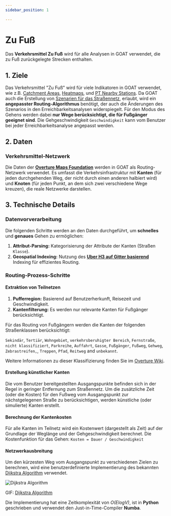 ```yaml
---
sidebar_position: 1
 
---
```

 
# Zu Fuß
 
Das **Verkehrsmittel Zu Fuß**  wird für alle Analysen in GOAT verwendet, die zu Fuß zurückgelegte Strecken enthalten. 
 
## 1. Ziele

Das Verkehrsmittel "Zu Fuß" wird für viele Indikatoren in GOAT verwendet, wie z.B. [Catchment Areas](../toolbox/accessibility_indicators/catchments "Visit Docs on Catchment Areas"), [Heatmaps](../toolbox/accessibility_indicators/connectivity "Visit Docs on Heatmaps"), und [PT Nearby Stations](../toolbox/accessibility_indicators/nearby_stations "Visit Docs on PT Nearby Stations"). Da GOAT auch die Erstellung von [Szenarien für das Straßennetz](../Scenarios#4-straßennetz---kanten), erlaubt, wird ein **angepasster Routing-Algorithmus** benötigt, der auch die Änderungen des Szenarios in den Erreichbarkeitsanalysen widerspiegelt. Für den Modus des Gehens werden dabei **nur Wege berücksichtigt, die für Fußgänger geeignet sind**. Die Gehgeschwindigkeit `Geschwindigkeit` kann vom Benutzer bei jeder Erreichbarkeitsanalyse angepasst werden. 

## 2. Daten

### Verkehrsmittel-Netzwerk

Die Daten der **[Overture Maps Foundation](https://overturemaps.org/)** werden in GOAT als Routing-Netzwerk verwendet. Es umfasst die Verkehrsinfrastruktur mit **Kanten** (für jeden durchgehenden Weg, der nicht durch einen anderen halbiert wird) und **Knoten** (für jeden Punkt, an dem sich zwei verschiedene Wege kreuzen), die reale Netzwerke darstellen.

## 3. Technische Details

### Datenvorverarbeitung

Die folgenden Schritte werden an den Daten durchgeführt, um **schnelles** und **genaues** Gehen zu ermöglichen:

 1. **Attribut-Parsing:** Kategorisierung der Attribute der Kanten (Straßen `Klasse`).
 2. **Geospatial Indexing:**  Nutzung des **[Uber H3 auf Gitter basierend](../further_reading/glossary#h3-grid)** Indexing für effizientes Routing.

### Routing-Prozess-Schritte

#### Extraktion von Teilnetzen

1. **Pufferregion:** Basierend auf Benutzerherkunft, Reisezeit und Geschwindigkeit.
2. **Kantenfilterung:** Es werden nur relevante Kanten für Fußgänger berücksichtigt.

Für das Routing von Fußgängern werden die Kanten der folgenden Straßenklassen berücksichtigt:

`Sekindär`, `Tertiär`, `Wohngebiet`, `verkehrsberuhigter Bereich`, `Fernstraße`, `nicht klassifiziert`, `Parkreihe`, `Auffahrt`, `Gasse`, `Fußgänger`, `Fußweg`, `Gehweg`, `Zebrastreifen,`, `Treppen`, `Pfad`, `Reitweg` and `unbekannt`.

Weitere Informationen zu dieser Klassifizierung finden Sie im [Overture Wiki](https://docs.overturemaps.org/schema/reference/transportation/segment).

#### Erstellung künstlicher Kanten

Die vom Benutzer bereitgestellten Ausgangspunkte befinden sich in der Regel in geringer Entfernung zum Straßennetz. Um die zusätzliche Zeit (oder die Kosten) für den Fußweg vom Ausgangspunkt zur nächstgelegenen Straße zu berücksichtigen, werden künstliche (oder simulierte) Kanten erstellt.

#### Berechnung der Kantenkosten

Für alle Kanten im Teilnetz wird ein Kostenwert (dargestellt als Zeit) auf der Grundlage der Weglänge und der Gehgeschwindigkeit berechnet.
Die Kostenfunktion für das Gehen:
`Kosten = Dauer / Geschwindigkeit`

#### Netzwerkausbreitung

Um den kürzesten Weg vom Ausgangspunkt zu verschiedenen Zielen zu berechnen, wird eine benutzerdefinierte Implementierung des bekannten [Dijkstra Algorithm](https://de.wikipedia.org/wiki/Dijkstra-Algorithmus) verwendet.


<div style={{ display: 'flex', flexDirection: 'column', alignItems: 'center' }}>
  <img src={require('/img/routing/walk/dijkstra.gif').default}  alt="Dijkstra Algorithm" style={{ width: "auto", height: "auto", objectFit: "cover"}}/>
<p style={{ textAlign: 'center' }}>GIF: <a href="https://de.wikipedia.org/wiki/Dijkstra-Algorithmus">Dijkstra Algorithm</a></p>
</div>

Die Implementierung hat eine Zeitkomplexität von *O(ElogV)*, ist in **Python** geschrieben und verwendet den Just-in-Time-Compiler **Numba**.


